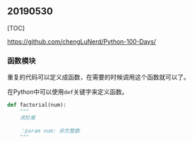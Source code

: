 ## 20190530

[TOC]

https://github.com/chengLuNerd/Python-100-Days/

### 函数模块

重复的代码可以定义成函数，在需要的时候调用这个函数就可以了。

在Python中可以使用`def`关键字来定义函数。

```python
def factorial(num):
    """
    求阶乘
    
    ：param num: 非负整数
    """
```


